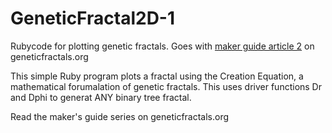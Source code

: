 GeneticFractal2D-1
==================

Rubycode for plotting genetic fractals. Goes with [maker guide article 2](https://geneticfractals.org/2014/10/02/2d-genetic-fractals-a-makers-guide/) on geneticfractals.org

This simple Ruby program plots a fractal using the Creation Equation, a mathematical forumalation
of genetic fractals. This uses driver functions Dr and Dphi to generat ANY binary tree fractal. 

Read the maker's guide series on geneticfractals.org
